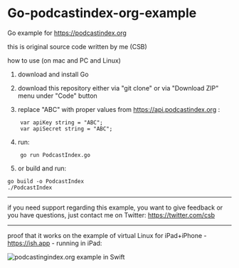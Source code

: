 # Go-podcastindex-org-example

Go example for https://podcastindex.org

this is original source code written by me (CSB)

how to use (on mac and PC and Linux)

1) download and install Go

2) download this repository either via "git clone" or via "Download ZIP" menu under "Code" button

3) replace "ABC" with proper values from https://api.podcastindex.org :
```
    var apiKey string = "ABC";
    var apiSecret string = "ABC";
```
4) run:
```
    go run PodcastIndex.go
```
5) or build and run: 
```
go build -o PodcastIndex
./PodcastIndex
```
***

if you need support regarding this example, you want to give feedback or you have questions, just contact me on Twitter: https://twitter.com/csb


***

proof that it works on the example of virtual Linux for iPad+iPhone - https://ish.app - running in iPad:

<img alt="podcastingindex.org example in Swift" src="https://raw.githubusercontent.com/ComicStrip/Go-podcastindex-org-example/main/EBB0F295-6A9D-4151-83AD-C46C41279391.png">



